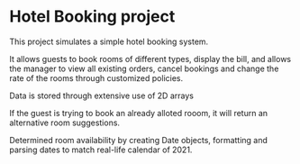 # Hotel Booking project

This project simulates a simple hotel booking system. 

It allows guests to book rooms of different types, display the bill, and allows the manager to view all existing orders, cancel bookings and change the rate of the rooms through customized policies.

Data is stored through extensive use of 2D arrays

If the guest is trying to book an already alloted rooom, it will return an alternative room suggestions.

Determined room availability by creating Date objects, formatting and parsing dates to match real-life calendar of 2021.

